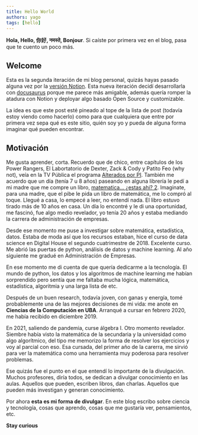 ```yaml
---
title: Hello World
authors: yago
tags: [hello]
---
```


**Hola, Hello, 你好, नमस्ते, Bonjour**. Si caíste por primera vez en el blog, pasa que te cuento un poco más.

<!-- truncate -->

## Welcome

Esta es la segunda iteración de mi blog personal, quizás hayas pasado alguna vez por la [versión Notion](https://yagopajarino.notion.site/Blog-Yago-Pajari-o-aebd1e717424427c8003cca0cebaa131). Esta nueva iteración decidí desarrollarla con [docusaurus](https://docusaurus.io/docs) porque me parece más amigable, además quería romper la atadura con Notion y deployar algo basado Open Source y customizable.

La idea es que este post esté pineado al tope de la lista de post (todavía estoy viendo como hacerlo) como para que cualquiera que entre por primera vez sepa qué es este sitio, quién soy yo y pueda de alguna forma imaginar qué pueden encontrar.

## Motivación

Me gusta aprender, corta. Recuerdo que de chico, entre capítulos de los Power Rangers, El Labortatorio de Dexter, Zack & Cody y Patito Feo (why not), veía en la TV Pública el programa [Alterados por PI](https://www.youtube.com/watch?v=MjYrmDl_KtE). También me acuerdo que un día (tenía 7 u 8 años) paseando en alguna librería le pedí a mi madre que me compre un libro, [matematica… ¿estas ahi? 2](https://sigloxxieditores.com.ar/libro/matematica-estas-ahi-2/). Imaginate, para una madre, que el pibe le pida un libro de matemática, me lo compró al toque. Llegué a casa, lo empecé a leer, no entendí nada. El libro estuvo tirado más de 10 años en casa. Un día lo encontré y le di una oportunidad, me fascinó, fue algo medio revelador, yo tenía 20 años y estaba mediando la carrera de administración de empresas.

Desde ese momento me puse a investigar sobre matemática, estadística, datos. Estaba de moda así que los recursos estaban, hice el curso de data science en Digital House el segundo cuatrimestre de 2018. Excelente curso. Me abrió las puertas de python, análisis de datos y machine learning. Al año siguiente me gradué en Administración de Empresas.

En ese momento me di cuenta de que quería dedicarme a la tecnología. El mundo de python, los datos y los algoritmos de machine learning me habían sorprendido pero sentía que me faltaba mucha lógica, matemática, estadística, algoritmia y una larga lista de etc.

Después de un buen research, todavía joven, con ganas y energía, tomé probablemente una de las mejores decisiones de mi vida: me anote en **Ciencias de la Computación en UBA**. Arranqué a cursar en febrero 2020, me había recibido en diciembre 2019.

En 2021, saliendo de pandemia, curse álgebra I. Otro momento revelador. Siembre había visto la matemática de la secundaria y la universidad como algo algorítmico, del tipo me memorizo la forma de resolver los ejercicios y voy al parcial con eso. Esa cursada, del primer año de la carerra, me sirvió para ver la matemática como una herramienta muy poderosa para resolver problemas.

Ese quizás fue el punto en el que entendí lo importante de la divulgación. Muchos profesores, diría todos, se dedican a divulgar conocimiento en las aulas. Aquellos que pueden, escriben libros, dan charlas. Aquellos que pueden más investigan y generan conocimiento.

Por ahora **esta es mi forma de divulgar**. En este blog escribo sobre ciencia y tecnología, cosas que aprendo, cosas que me gustaría ver, pensamientos, etc.

**Stay curious**
